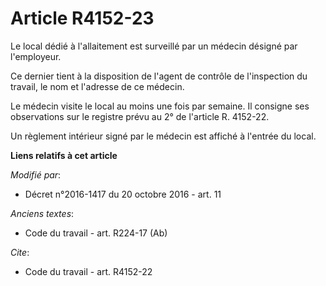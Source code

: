 # Article R4152-23

Le local dédié à l'allaitement est surveillé par un médecin désigné par l'employeur. 

Ce dernier tient à la disposition de l'agent de contrôle de l'inspection du travail, le nom et l'adresse de ce médecin.

Le médecin visite le local au moins une fois par semaine. Il consigne ses observations sur le registre prévu au 2° de
l'article R. 4152-22. 

Un règlement intérieur signé par le médecin est affiché à l'entrée du local.

**Liens relatifs à cet article**

_Modifié par_:

  - Décret n°2016-1417 du 20 octobre 2016 - art. 11

_Anciens textes_:

  - Code du travail - art. R224-17 (Ab)

_Cite_:

  - Code du travail - art. R4152-22

